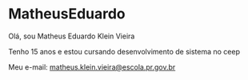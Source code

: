 # MatheusEduardo
Olá, sou Matheus Eduardo Klein Vieira

Tenho 15 anos e estou cursando desenvolvimento de sistema no ceep

Meu e-mail: matheus.klein.vieira@escola.pr.gov.br
